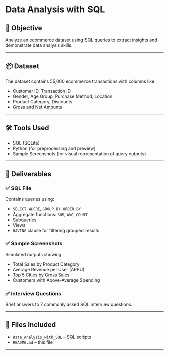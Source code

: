 
# Data Analysis with SQL

## 🎯 Objective
Analyze an ecommerce dataset using SQL queries to extract insights and demonstrate data analysis skills.

---

## 📦 Dataset
The dataset contains 55,000 ecommerce transactions with columns like:
- Customer ID, Transaction ID
- Gender, Age Group, Purchase Method, Location
- Product Category, Discounts
- Gross and Net Amounts

---

## 🛠️ Tools Used
- SQL (SQLite)
- Python (for preprocessing and preview)
- Sample Screenshots (for visual representation of query outputs)

---

## 📑 Deliverables
### ✅ SQL File
Contains queries using:
- `SELECT`, `WHERE`, `GROUP BY`, `ORDER BY`
- Aggregate functions: `SUM`, `AVG`, `COUNT`
- Subqueries
- Views
- `HAVING` clause for filtering grouped results

### ✅ Sample Screenshots
Simulated outputs showing:
- Total Sales by Product Category
- Average Revenue per User (ARPU)
- Top 5 Cities by Gross Sales
- Customers with Above-Average Spending

### ✅ Interview Questions
Brief answers to 7 commonly asked SQL interview questions.

---

## 📂 Files Included
- `Data_Analysis_with_SQL` – SQL scripts
- `README.md` – this file

---
